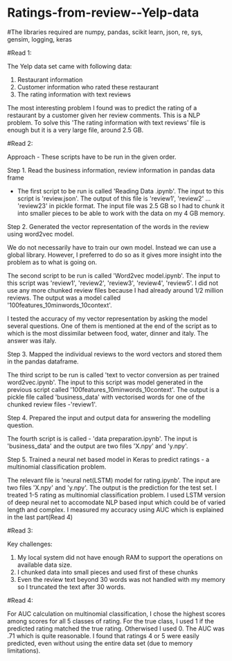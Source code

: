 # Ratings-from-review--Yelp-data
#The libraries required are numpy, pandas, scikit learn, json, re, sys, gensim, logging, keras

#Read 1:

The Yelp data set came with following data:

1. Restaurant information
2. Customer information who rated these restaurant
3. The rating information with text reviews

The most interesting problem I found was to predict the rating of a restaurant by a customer given her review comments. This is a NLP problem. To solve this 'The rating information with text reviews' file is enough but it is a very large file, around 2.5 GB.





#Read 2:

Approach - These scripts have to be run in the given order. 

Step 1. Read the business information, review information in pandas data frame

   - The first script to be run is called 'Reading Data .ipynb'. The input to this script is 'review.json'. The output of this file is 'review1', 'review2' ... 'review23' in pickle format. The input file was 2.5 GB so I had to chunk it into smaller pieces to be able to work with the data on my 4 GB memory.
   
Step 2. Generated the vector representation of the words in the review using word2vec model. 

We do not necessarily have to train  our own model. Instead we can use a global library. However, I preferred to do so as it gives more insight into the problem as to what is going on.

The second script to be run is called 'Word2vec model.ipynb'. The input to this script was 'review1', 'review2', 'review3', 'review4', 'review5'. I  did not use any more chunked review files because I had already around 1/2 million reviews. The output was a model called '100features_10minwords_10context'. 
    
I tested the accuracy of my vector representation by asking the model several questions. One of them is mentioned at the end of the script as to which is the most dissimilar between food, water, dinner and italy. The answer was italy.

Step 3. Mapped the individual reviews to the word vectors and stored them in the pandas dataframe. 

The third script to be run is called 'text to vector conversion as per trained word2vec.ipynb'. The input to this script was model generated in the previous script called '100features_10minwords_10context'. The output is a pickle file called 'business_data' with vectorised words for one of the chunked review files -'review1'.

Step 4.  Prepared the input and output data for answering the modelling question. 

The fourth script is is called - 'data preparation.ipynb'. The input is 'business_data' and the output are two files 'X.npy' and 'y.npy'. 

Step 5. Trained a neural net based  model in Keras to predict ratings - a multinomial classification problem. 

The relevant file is 'neural net(LSTM) model for rating.ipynb'. The input are two files 'X.npy' and 'y.npy'.  The output is the prediction for the test set. I treated 1-5 rating as multinomial classification problem. I used LSTM version of deep neural net to accomodate NLP based input which could be of varied length and complex. I measured my accuracy using AUC which is explained in the last part(Read 4)






#Read 3:

Key challenges:

1. My local system did not have enough RAM to support the operations on available data size.
2. I chunked data into small pieces and used first of these chunks
3. Even the review text beyond 30 words was not handled with my memory so I truncated the text after 30 words.





#Read 4:

For AUC calculation on multinomial classification, I chose the highest scores among scores for all 5 classes of rating. For the true class, I used 1 if the predicted rating matched the true rating. Otherwised I used 0.  The AUC was .71 which is quite reasonable. I found that ratings 4 or 5 were easily predicted, even without using the entire data set (due to memory limitations).
